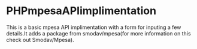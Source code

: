 # PHPmpesaAPIimplimentation
This is a basic mpesa API implimentation with a form for inputing a few details.It adds a package from smodav/mpesa(for more information on this check out Smodav/Mpesa).
